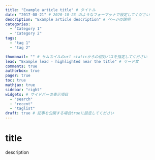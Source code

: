 ```yaml
---
title: "Example article title" # タイトル
date: "2017-08-21" # 2020-10-23 のようなフォーマットで設定してください
description: "Example article description" # ページの説明
categories:
  - "Category 1"
  - "Category 2"
tags:
  - "tag 1"
  - "tag 2"

thumbnail: "" # サムネイルのurl staticからの相対パスを指定してください
lead: "Example lead - highlighted near the title" # リード文
comments: true
authorbox: true
pager: true
toc: true
mathjax: true
sidebar: "right"
widgets: # サイドバーの表示項目
  - "search"
  - "recent"
  - "taglist"
draft: true # 記事を公開する場合trueに設定してください
---
```


# title

description